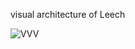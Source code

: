visual architecture of Leech




![VVV](https://github.com/user-attachments/assets/56693583-0e3e-4afd-9c33-4686699becc1)

